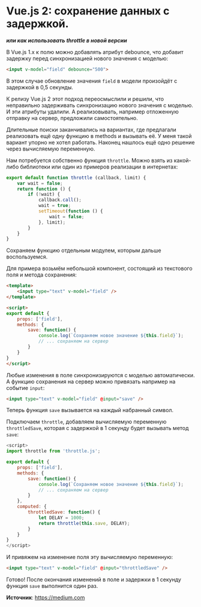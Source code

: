 # Vue.js 2: сохранение данных с задержкой.
**_или как использовать throttle в новой версии_**

В Vue.js 1.х к полю можно добавлять атрибут debounce, что добавит задержку перед синхронизацией нового значения с моделью:

```html
<input v-model="field" debounce="500">
```

В этом случае обновление значения `field` в модели произойдёт с задержкой в 0,5 секунды.

К релизу Vue.js 2 этот подход переосмыслили и решили, что неправильно задерживать синхронизацию нового значения с моделью. И эти атрибуты удалили. А реализовывать, например отложенную отправку на сервер, предложили самостоятельно.

Длительные поиски заканчивались на вариантах, где предлагали реализовать ещё одну функцию в methods и вызывать её. У меня такой вариант упорно не хотел работать. Наконец нашлось ещё одно решение через вычисляемую переменную.

Нам потребуется собственно функция `throttle`. Можно взять из какой-либо библиотеки или один из примеров реализации в интернетах:

```javascript
export default function throttle (callback, limit) {
    var wait = false;
    return function () {
        if (!wait) {
            callback.call();
            wait = true;
            setTimeout(function () {
                wait = false;
            }, limit);
        }
    }
}
```

Сохраняем функцию отдельным модулем, которым дальше воспользуемся.

Для примера возьмём небольшой компонент, состоящий из текстового поля и метода сохранения:

```html
<template>
    <input type="text" v-model="field" />
</template>

<script>
export default {
    props: ['field'],
    methods: {
        save: function() {
            console.log(`Сохраняем новое значение ${this.field}`);
            // ... сохраняем на сервер
        }
    }
}
</script>
```

Любые изменения в поле синхронизируются с моделью автоматически. А функцию сохранения на сервер можно привязать например на событие `input`:

```html
<input type="text" v-model="field" @input="save" />
```

Теперь функция `save` вызывается на каждый набранный символ.

Подключаем `throttle`, добавляем вычисляемую переменную `throttledSave`, которая с задержкой в 1 секунду будет вызывать метод `save`:

```javascript
<script>
import throttle from 'throttle.js';

export default {
    props: ['field'],
    methods: {
        save: function() {
            console.log(`Сохраняем новое значение ${this.field}`);
            // ... сохраняем на сервер
        }
    },
    computed: {
        throttledSave: function() {
            let DELAY = 1000;
            return throttle(this.save, DELAY);
        }
    }
}
</script>
```

И привяжем на изменение поля эту вычисляемую переменную:

```html
<input type="text" v-model="field" @input="throttledSave" />
```

Готово! После окончания изменений в поле и задержки в 1 секунду функция `save` выполнится один раз.

**Источник**: https://medium.com
